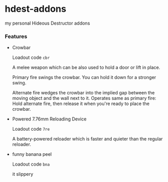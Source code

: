 # hdest-addons

my personal Hideous Destructor addons

### Features
- Crowbar

	Loadout code `cbr`

	A melee weapon which can be also used to hold a door or lift in place.

	Primary fire swings the crowbar.
	You can hold it down for a stronger swing.

	Alternate fire wedges the crowbar into the implied gap between the moving object and the wall next to it.
	Operates same as primary fire: Hold alternate fire, then release it when you're ready to place the crowbar.

- Powered 7.76mm Reloading Device

	Loadout code `7re`

	A battery-powered reloader which is faster and quieter than the regular reloader.

- funny banana peel

	Loadout code `bna`

	it slippery

